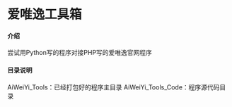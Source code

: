# 爱唯逸工具箱

#### 介绍
尝试用Python写的程序对接PHP写的爱唯逸官网程序


#### 目录说明

AiWeiYi_Tools：已经打包好的程序主目录
AiWeiYi_Tools_Code：程序源代码目录

